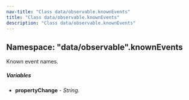 ```yaml
---
nav-title: "Class data/observable.knownEvents"
title: "Class data/observable.knownEvents"
description: "Class data/observable.knownEvents"
---
```

## Namespace: "data/observable".knownEvents
Known event names.

##### Variables
 - **propertyChange** - _String_.